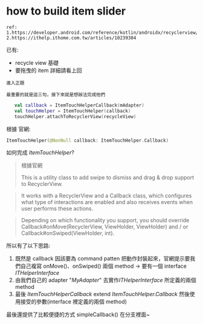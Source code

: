 # how to build item slider

    ref:
    1.https://developer.android.com/reference/kotlin/androidx/recyclerview/widget/ItemTouchHelper
    2.https://ithelp.ithome.com.tw/articles/10239304

已有:

- recycle view 基礎
- 要拖曳的 item
  詳細請看上回

`進入正題`

`最重要的就是這三句，接下來就是想辦法完成他們`

```kotlin
   val callback = ItemTouchHelperCallback(mAdapter)
   val touchHelper = ItemTouchHelper(callback)
   touchHelper.attachToRecyclerView(recycleView)
```

根據 官網:

```kotlin
ItemTouchHelper(@NonNull callback: ItemTouchHelper.Callback)
```

如何完成 _ItemTouchHelper_?

> 根據官網
>
> This is a utility class to add swipe to dismiss and drag & drop support to RecyclerView.

> It works with a RecyclerView and a Callback class, which configures what type of interactions are enabled and also receives events when user performs these actions.

> Depending on which functionality you support, you should override Callback#onMove(RecyclerView, ViewHolder, ViewHolder) and / or Callback#onSwiped(ViewHolder, int).

所以有了以下思路:

1. 既然是 callback 因該要為 command patten 把動作封裝起來，官網提示要我們自己複寫 onMove()、onSwiped() 兩個 method -> 要有一個 interface _ITHelperInterface_
2. 由我們自己的 adapter "_MyAdapter_" 去實作*ITHelperInterface* 所定義的兩個 method
3. 最後 _ItemTouchHelperCallback_ extend _ItemTouchHelper.Callback_ 然後使用接受的參數(interface 裡定義的兩個 method)

最後還提供了比較便捷的方式 simpleCallback() 在分支裡面~
